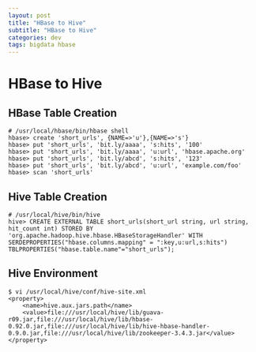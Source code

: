 ```yaml
---
layout: post
title: "HBase to Hive"
subtitle: "HBase to Hive"
categories: dev
tags: bigdata hbase
---
```


HBase to Hive
=============

HBase Table Creation
---------------------

```
# /usr/local/hbase/bin/hbase shell
hbase> create 'short_urls', {NAME=>'u'},{NAME=>'s'}
hbase> put 'short_urls', 'bit.ly/aaaa', 's:hits', '100'
hbase> put 'short_urls', 'bit.ly/aaaa', 'u:url', 'hbase.apache.org'
hbase> put 'short_urls', 'bit.ly/abcd', 's:hits', '123'
hbase> put 'short_urls', 'bit.ly/abcd', 'u:url', 'example.com/foo'
hbase> scan 'short_urls'
```

Hive Table Creation
-------------------

```
# /usr/local/hive/bin/hive
hive> CREATE EXTERNAL TABLE short_urls(short_url string, url string, hit_count int) STORED BY 'org.apache.hadoop.hive.hbase.HBaseStorageHandler' WITH SERDEPROPERTIES("hbase.columns.mapping" = ":key,u:url,s:hits") TBLPROPERTIES("hbase.table.name"="short_urls");
```

Hive Environment 
----------------

```
$ vi /usr/local/hive/conf/hive-site.xml
<property>
    <name>hive.aux.jars.path</name>
    <value>file:///usr/local/hive/lib/guava-r09.jar,file:///usr/local/hive/lib/hbase-0.92.0.jar,file:///usr/local/hive/lib/hive-hbase-handler-0.9.0.jar,file:///usr/local/hive/lib/zookeeper-3.4.3.jar</value>
</property>
```
